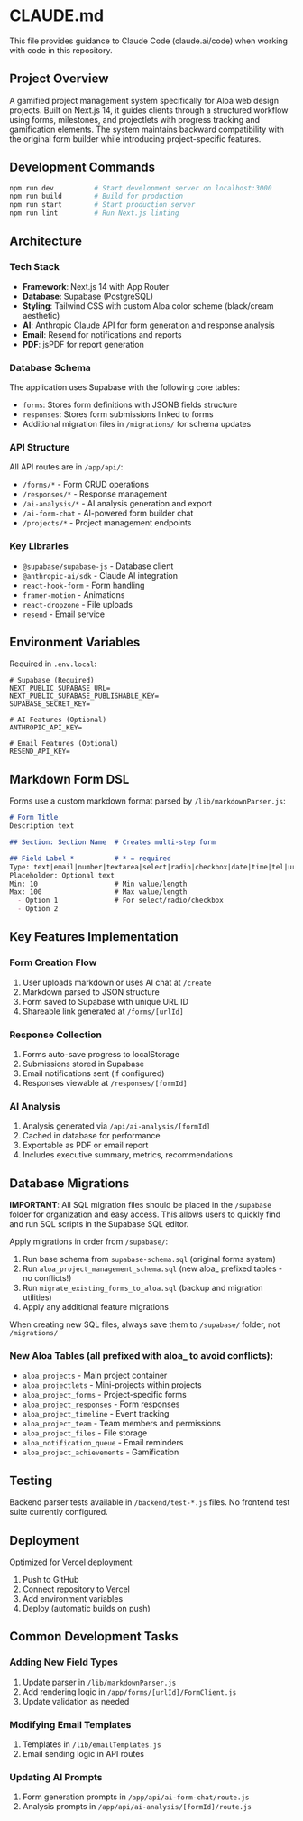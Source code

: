 # CLAUDE.md

This file provides guidance to Claude Code (claude.ai/code) when working with code in this repository.

## Project Overview

A gamified project management system specifically for Aloa web design projects. Built on Next.js 14, it guides clients through a structured workflow using forms, milestones, and projectlets with progress tracking and gamification elements. The system maintains backward compatibility with the original form builder while introducing project-specific features.

## Development Commands

```bash
npm run dev          # Start development server on localhost:3000
npm run build        # Build for production
npm run start        # Start production server
npm run lint         # Run Next.js linting
```

## Architecture

### Tech Stack
- **Framework**: Next.js 14 with App Router
- **Database**: Supabase (PostgreSQL)
- **Styling**: Tailwind CSS with custom Aloa color scheme (black/cream aesthetic)
- **AI**: Anthropic Claude API for form generation and response analysis
- **Email**: Resend for notifications and reports
- **PDF**: jsPDF for report generation

### Database Schema

The application uses Supabase with the following core tables:
- `forms`: Stores form definitions with JSONB fields structure
- `responses`: Stores form submissions linked to forms
- Additional migration files in `/migrations/` for schema updates

### API Structure

All API routes are in `/app/api/`:
- `/forms/*` - Form CRUD operations
- `/responses/*` - Response management
- `/ai-analysis/*` - AI analysis generation and export
- `/ai-form-chat` - AI-powered form builder chat
- `/projects/*` - Project management endpoints

### Key Libraries
- `@supabase/supabase-js` - Database client
- `@anthropic-ai/sdk` - Claude AI integration
- `react-hook-form` - Form handling
- `framer-motion` - Animations
- `react-dropzone` - File uploads
- `resend` - Email service

## Environment Variables

Required in `.env.local`:
```env
# Supabase (Required)
NEXT_PUBLIC_SUPABASE_URL=
NEXT_PUBLIC_SUPABASE_PUBLISHABLE_KEY=
SUPABASE_SECRET_KEY=

# AI Features (Optional)
ANTHROPIC_API_KEY=

# Email Features (Optional)
RESEND_API_KEY=
```

## Markdown Form DSL

Forms use a custom markdown format parsed by `/lib/markdownParser.js`:

```markdown
# Form Title
Description text

## Section: Section Name  # Creates multi-step form

## Field Label *          # * = required
Type: text|email|number|textarea|select|radio|checkbox|date|time|tel|url|file|rating|multiselect
Placeholder: Optional text
Min: 10                   # Min value/length
Max: 100                  # Max value/length
  - Option 1              # For select/radio/checkbox
  - Option 2
```

## Key Features Implementation

### Form Creation Flow
1. User uploads markdown or uses AI chat at `/create`
2. Markdown parsed to JSON structure
3. Form saved to Supabase with unique URL ID
4. Shareable link generated at `/forms/[urlId]`

### Response Collection
1. Forms auto-save progress to localStorage
2. Submissions stored in Supabase
3. Email notifications sent (if configured)
4. Responses viewable at `/responses/[formId]`

### AI Analysis
1. Analysis generated via `/api/ai-analysis/[formId]`
2. Cached in database for performance
3. Exportable as PDF or email report
4. Includes executive summary, metrics, recommendations

## Database Migrations

**IMPORTANT**: All SQL migration files should be placed in the `/supabase` folder for organization and easy access. This allows users to quickly find and run SQL scripts in the Supabase SQL editor.

Apply migrations in order from `/supabase/`:
1. Run base schema from `supabase-schema.sql` (original forms system)
2. Run `aloa_project_management_schema.sql` (new aloa_ prefixed tables - no conflicts!)
3. Run `migrate_existing_forms_to_aloa.sql` (backup and migration utilities)
4. Apply any additional feature migrations

When creating new SQL files, always save them to `/supabase/` folder, not `/migrations/`

### New Aloa Tables (all prefixed with aloa_ to avoid conflicts):
- `aloa_projects` - Main project container
- `aloa_projectlets` - Mini-projects within projects
- `aloa_project_forms` - Project-specific forms
- `aloa_project_responses` - Form responses
- `aloa_project_timeline` - Event tracking
- `aloa_project_team` - Team members and permissions
- `aloa_project_files` - File storage
- `aloa_notification_queue` - Email reminders
- `aloa_project_achievements` - Gamification

## Testing

Backend parser tests available in `/backend/test-*.js` files. No frontend test suite currently configured.

## Deployment

Optimized for Vercel deployment:
1. Push to GitHub
2. Connect repository to Vercel
3. Add environment variables
4. Deploy (automatic builds on push)

## Common Development Tasks

### Adding New Field Types
1. Update parser in `/lib/markdownParser.js`
2. Add rendering logic in `/app/forms/[urlId]/FormClient.js`
3. Update validation as needed

### Modifying Email Templates
1. Templates in `/lib/emailTemplates.js`
2. Email sending logic in API routes

### Updating AI Prompts
1. Form generation prompts in `/app/api/ai-form-chat/route.js`
2. Analysis prompts in `/app/api/ai-analysis/[formId]/route.js`